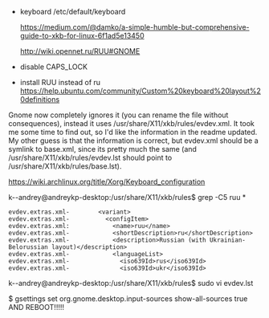 
* keyboard
    /etc/default/keyboard

    https://medium.com/@damko/a-simple-humble-but-comprehensive-guide-to-xkb-for-linux-6f1ad5e13450

    http://wiki.opennet.ru/RUU#GNOME

* disable CAPS_LOCK

* install RUU instead of ru
    https://help.ubuntu.com/community/Custom%20keyboard%20layout%20definitions



Gnome now completely ignores it (you can rename the file without consequences), instead it uses /usr/share/X11/xkb/rules/evdev.xml. It took me some time to find out, so I'd like the information in the readme updated. My other guess is that the information is correct, but evdev.xml should be a symlink to base.xml, since its pretty much the same (and /usr/share/X11/xkb/rules/evdev.lst should point to /usr/share/X11/xkb/rules/base.lst).


<https://wiki.archlinux.org/title/Xorg/Keyboard_configuration>

k--andrey@andreykp-desktop:/usr/share/X11/xkb/rules$ grep -C5 ruu *
```
evdev.extras.xml-        <variant>
evdev.extras.xml-          <configItem>
evdev.extras.xml:            <name>ruu</name>
evdev.extras.xml-            <shortDescription>ru</shortDescription>
evdev.extras.xml-            <description>Russian (with Ukrainian-Belorussian layout)</description>
evdev.extras.xml-            <languageList>
evdev.extras.xml-              <iso639Id>rus</iso639Id>
evdev.extras.xml-              <iso639Id>ukr</iso639Id>
```

k--andrey@andreykp-desktop:/usr/share/X11/xkb/rules$ sudo vi evdev.lst 


$ gsettings set org.gnome.desktop.input-sources show-all-sources true
AND REBOOT!!!!!
